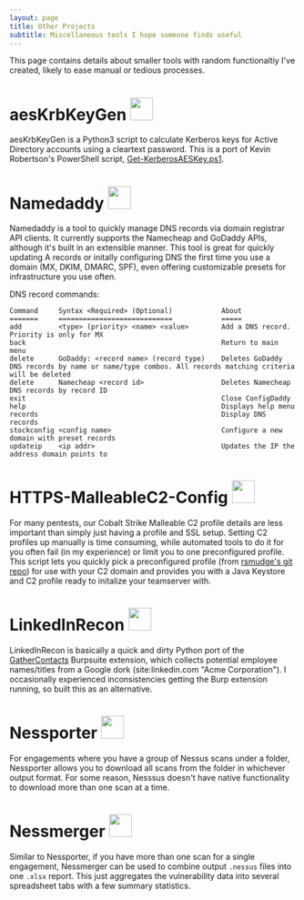 ```yaml
---
layout: page
title: Other Projects
subtitle: Miscellaneous tools I hope someone finds useful
---
```


This page contains details about smaller tools with random functionaltiy I've created, likely to ease manual or tedious processes.

# aesKrbKeyGen <a href="https://github.com/Tw1sm/aesKrbKeyGen"><img width=40 src="https://github.githubassets.com/images/modules/logos_page/Octocat.png"/></a>
aesKrbKeyGen is a Python3 script to calculate Kerberos keys for Active Directory accounts using a cleartext password. This is a port of Kevin Robertson's PowerShell script, [Get-KerberosAESKey.ps1](https://gist.github.com/Kevin-Robertson/9e0f8bfdbf4c1e694e6ff4197f0a4372).

# Namedaddy <a href="https://github.com/Tw1sm/namedaddy"><img width=40 src="https://github.githubassets.com/images/modules/logos_page/Octocat.png"/></a>

Namedaddy is a tool to quickly manage DNS records via domain registrar API clients. It currently supports the Namecheap and GoDaddy APIs, although it's built in an extensible manner. This tool is great for quickly updating A records or initally configuring DNS the first time you use a domain (MX, DKIM, DMARC, SPF), even offering customizable presets for infrastructure you use often.

DNS record commands:
```
Command     Syntax <Required> (Optional)            About
=======     ============================            =====
add         <type> (priority> <name> <value>        Add a DNS record. Priority is only for MX
back                                                Return to main menu
delete      GoDaddy: <record name> (record type)    Deletes GoDaddy DNS records by name or name/type combos. All records matching criteria will be deleted
delete      Namecheap <record id>                   Deletes Namecheap DNS records by record ID
exit                                                Close ConfigDaddy
help                                                Displays help menu
records                                             Display DNS records
stockconfig <config name>                           Configure a new domain with preset records
updateip    <ip addr>                               Updates the IP the address domain points to
```

# HTTPS-MalleableC2-Config <a href="https://github.com/Tw1sm/HTTPS-MalleableC2-Config"><img width=40 src="https://github.githubassets.com/images/modules/logos_page/Octocat.png"/></a>
For many pentests, our Cobalt Strike Malleable C2 profile details are less important than simply just having a profile and SSL setup. Setting C2 profiles up manually is time consuming, while automated tools to do it for you often fail (in my experience) or limit you to one preconfigured profile. This script lets you quickly pick a preconfigured profile (from [rsmudge's git repo](https://github.com/rsmudge/Malleable-C2-Profiles)) for use with your C2 domain and provides you with a Java Keystore and C2 profile ready to initalize your teamserver with.

# LinkedInRecon <a href="https://github.com/Tw1sm/LinkedInRecon"><img width=40 src="https://github.githubassets.com/images/modules/logos_page/Octocat.png"/></a>

LinkedInRecon is basically a quick and dirty Python port of the [GatherContacts](https://github.com/clr2of8/GatherContacts) Burpsuite extension, which collects potential employee names/titles from a Google dork (site:linkedin.com "Acme Corporation"). I occasionally experienced inconsistencies getting the Burp extension running, so built this as an alternative.


# Nessporter <a href="https://github.com/Tw1sm/Nessporter"><img width=40 src="https://github.githubassets.com/images/modules/logos_page/Octocat.png"/></a>

For engagements where you have a group of Nessus scans under a folder, Nessporter allows you to download all scans from the folder in whichever output format. For some reason, Nesssus doesn't have native functionality to download more than one scan at a time.

# Nessmerger <a href="https://github.com/Tw1sm/nessmerger"><img width=40 src="https://github.githubassets.com/images/modules/logos_page/Octocat.png"/></a>

Similar to Nessporter, if you have more than one scan for a single engagement, Nessmerger can be used to combine output `.nessus` files into one `.xlsx` report. This just aggregates the vulnerability data into several spreadsheet tabs with a few summary statistics.
